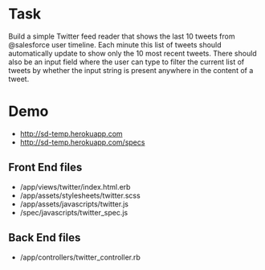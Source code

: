 
Task
====

Build a simple Twitter feed reader that shows the last 10 tweets from @salesforce user timeline. Each minute this list of tweets should automatically update to show only the 10 most recent tweets. There should also be an input field where the user can type to filter the current list of tweets by whether the input string is present anywhere in the content of a tweet.

Demo
====

- http://sd-temp.herokuapp.com
- http://sd-temp.herokuapp.com/specs


Front End files
--------------

- /app/views/twitter/index.html.erb
- /app/assets/stylesheets/twitter.scss
- /app/assets/javascripts/twitter.js
- /spec/javascripts/twitter_spec.js


Back End files
--------------

- /app/controllers/twitter_controller.rb
